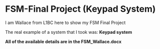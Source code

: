 # FSM-Final Project (Keypad System)

I am Wallace from L1BC here to show my FSM Final Project

The real example of a system that I took was:
**Keypad system** 

**All of the available details are in the FSM_Wallace.docx**
